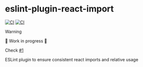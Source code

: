 # eslint-plugin-react-import

[![CI](https://github.com/marcalexiei/eslint-plugin-react-import/actions/workflows/CI.yml/badge.svg)](https://github.com/marcalexiei/eslint-plugin-react-import/actions/workflows/CI.yml)
[![CI](https://img.shields.io/badge/code_style-prettier-ff69b4.svg)](https://prettier.io)

> [!WARNING]
> 🚧 Work in progress 🚧
>
> Check [#1](https://github.com/marcalexiei/eslint-plugin-react-import/issues/1)

ESLint plugin to ensure consistent react imports and relative usage

